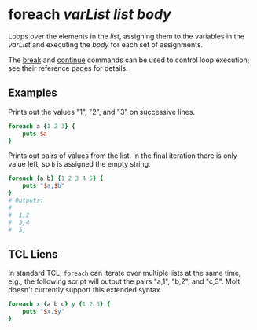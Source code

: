 # foreach *varList* *list* *body*

Loops over the elements in the *list*, assigning them to the variables
in the *varList* and executing the *body* for each set of assignments.

The [break](./break.md) and [continue](./continue.md) commands can be
used to control loop execution; see their reference pages for details.

## Examples

Prints out the values "1", "2", and "3" on successive lines.

```Tcl
foreach a {1 2 3} {
    puts $a
}
```

Prints out pairs of values from the list. In the final iteration there
is only value left, so `b` is assigned the empty string.

```Tcl
foreach {a b} {1 2 3 4 5} {
    puts "$a,$b"
}
# Outputs:
#
#  1,2
#  3,4
#  5,
```

## TCL Liens

In standard TCL, `foreach` can iterate over multiple lists at the
same time, e.g., the following script will output the pairs "a,1",
"b,2", and "c,3".  Molt doesn't currently support this extended syntax.

```Tcl
foreach x {a b c} y {1 2 3} {
    puts "$x,$y"
}
```
